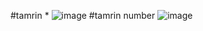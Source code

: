 #tamrin *
![image](https://github.com/Sadrakhtarshenas/python/assets/140339193/7a8383a1-1980-4004-a9b3-378c2bdc9f00)
#tamrin number
![image](https://github.com/Sadrakhtarshenas/python/assets/140339193/80e11473-b461-4e7a-9fc1-330100292c38)

